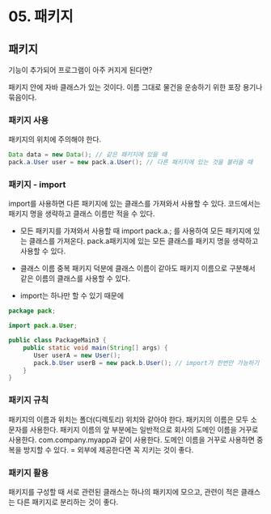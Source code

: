# 05. 패키지
## 패키지
기능이 추가되어 프로그램이 아주 커지게 된다면?

패키지 안에 자바 클래스가 있는 것이다. 이름 그대로 물건을 운송하기 위한 포장 용기나 묶음이다.

### 패키지 사용
패키지의 위치에 주의해야 한다.
```java
Data data = new Data(); // 같은 패키지에 있을 때
pack.a.User user = new pack.a.User(); // 다른 패키지에 있는 것을 불러올 때
```

### 패키지 - import
import를 사용하면 다른 패키지에 있는 클래스를 가져와서 사용할 수 있다.
코드에서는 패키지 명을 생략하고 클래스 이름만 적을 수 있다.

- 모든 패키지를 가져와서 사용할 때
import pack.a.;
를 사용하여 모든 패키지에 있는 클래스를 가져온다.
pack.a패키지에 있는 모든 클래스를 패키지 명을 생략하고 사용할 수 있다.

- 클래스 이름 중복
패키지 덕분에 클래스 이름이 같아도 패키지 이름으로 구분해서 같은 이름의 클래스를 사용할 수 있다.


- import는 하나만 할 수 있기 때문에
```java
package pack;

import pack.a.User;

public class PackageMain3 {
    public static void main(String[] args) {
       User userA = new User();
       pack.b.User userB = new pack.b.User(); // import가 한번만 가능하기 때문에 자주 사용하지 않는 것은 pack.b.User나머지를 패키지를 포함한 전체 경로를 적어주면 된다.
    }
}
```

### 패키지 규칙
패키지의 이름과 위치는 폴더(디렉토리) 위치와 같아야 한다.
패키지의 이름은 모두 소문자를 사용한다.
패키지 이름의 앞 부분에는 일반적으로 회사의 도메인 이름을 거꾸로 사용한다.
com.company.myapp과 같이 사용한다.
도메인 이름을 거꾸로 사용하면 중복을 방지할 수 있다. = 외부에 제공한다면 꼭 지키는 것이 좋다.

### 패키지 활용
패키지를 구성할 때 서로 관련된 클래스는 하나의 패키지에 모으고, 관련이 적은 클래스는 다른 패키지로 분리하는 것이 좋다.
